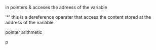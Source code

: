 in pointers & acceses the adreess of the variable

'*' this is a dereference operater that access the content stored at the address of the variable


pointer arithmetic

p